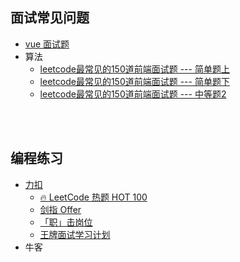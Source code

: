 ## 面试常见问题
- [vue 面试题](./doc/vue.md)
- 算法
  - [leetcode最常见的150道前端面试题 --- 简单题上](https://juejin.cn/post/6987320619394138148)
  - [leetcode最常见的150道前端面试题 --- 简单题下](https://juejin.cn/post/6989031479753834504)
  - [leetcode最常见的150道前端面试题 --- 中等题2](https://juejin.cn/post/6992775762491211783)

<br>
<br>

## 编程练习
- [力扣](https://leetcode.cn/problemset/all/)
  - [🔥 LeetCode 热题 HOT 100](https://leetcode.cn/problem-list/2cktkvj/?page=1)
  - [剑指 Offer](https://leetcode.cn/problem-list/xb9nqhhg/)
  - [「职」击岗位](https://leetcode.cn/study-plan/zhijigangwei/)
  - [王牌面试学习计划](https://leetcode.cn/study-plan/leetcode_75/)
- 牛客
